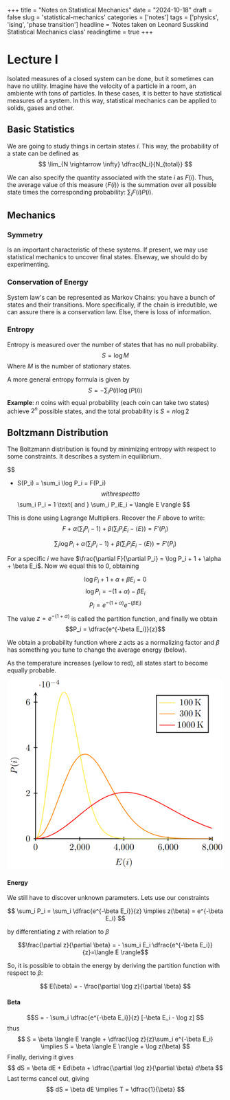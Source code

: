 +++
title = "Notes on Statistical Mechanics"
date = "2024-10-18"
draft = false
slug = 'statistical-mechanics'
categories = ['notes']
tags = ['physics', 'ising', 'phase transition']
headline = 'Notes taken on Leonard Susskind Statistical Mechanics class'
readingtime = true
+++

# Lecture I
Isolated measures of a closed system can be done, but it sometimes can have no utility. Imagine have the velocity of a particle in a room, an ambiente with tons of particles. In these cases, it is better to have statistical measures of a system. In this way, statistical mechanics can be applied to solids, gases and other.

## Basic Statistics
We are going to study things in certain states $i$. This way, the probability of a state can be defined as 
$$
\lim_{N \rightarrow \infty} \dfrac{N_i}{N_{total}}
$$

We can also specify the quantity associated with the state $i$ as $F(i)$. Thus, the average value of this measure $\langle F(i) \rangle$ is the summation over all possible state times the corresponding probability: $\sum_i F(i)P(i)$.

## Mechanics
### Symmetry
Is an important characteristic of these systems. If present, we may use statistical mechanics to uncover final states. Elseway, we should do by experimenting.
### Conservation of Energy
System law's can be represented as Markov Chains: you have a bunch of states and their transitions. More specifically, if the chain is irredutible, we can assure there is a conservation law. Else, there is loss of information. 
### Entropy
Entropy is measured over the number of states that has no null probability.
$$
S = \log M
$$
Where $M$ is the number of stationary states.

A more general entropy formula is given by 
$$
S = - \sum_i P(i) \log(P(i))
$$
**Example**: $n$ coins with equal probability (each coin can take two states) achieve $2^n$ possible states, and the total probability is $S=n \log 2$

## Boltzmann Distribution
The Boltzmann distribution is found by minimizing entropy with respect to some constraints. It describes a system in equilibrium.

$$
- S(P_i) = \sum_i \log P_i = F(P_i)
$$
with respect to 
$$
\sum_i P_i = 1 \text{ and } \sum_i P_iE_i = \langle E \rangle
$$

This is done using Lagrange Multipliers. Recover the $F$ above to write:
$$
F + \alpha(\sum_i P_i - 1) + \beta(\sum_i P_i E_i - \langle E \rangle) = F'(P_i)
$$

$$
\sum_i \log P_i + \alpha(\sum_i P_i - 1) + \beta(\sum_i P_i E_i - \langle E \rangle) = F'(P_i)
$$

For a specific $i$ we have $\frac{\partial F}{\partial P_i} = \log P_i + 1 + \alpha + \beta E_i$. Now we equal this to 0, obtaining

$$\log P_i + 1 + \alpha + \beta E_i = 0$$
$$\log P_i = -(1 + \alpha) - \beta E_i$$
$$P_i = e^{-(1+\alpha)}e^{-(\beta E_i)}$$
The value $z=e^{-(1+\alpha)}$ is called the partition function, and finally we obtain
$$P_i = \dfrac{e^{-\beta E_i}}{z}$$

We obtain a probability function where $z$ acts as a normalizing factor and $\beta$ has something you tune to change the average energy (below).

As the temperature increases (yellow to red), all states start to become equally probable.

![Boltzmann Distribution](../img/boltzmann.png)

#### Energy

We still have to discover unknown parameters. Lets use our constraints

$$
\sum_i P_i = \sum_i \dfrac{e^{-\beta E_i}}{z} \implies z(\beta) = e^{-\beta E_i}
$$

by differentiating $z$ with relation to $\beta$

$$\frac{\partial z}{\partial \beta} = - \sum_i E_i \dfrac{e^{-\beta E_i}}{z}=\langle E \rangle$$

So, it is possible to obtain the energy by deriving the partition function with respect to $\beta$: 

$$
E(\beta) = - \frac{\partial \log z}{\partial \beta}
$$

#### Beta
$$S = - \sum_i \dfrac{e^{-\beta E_i}}{z} [-\beta E_i - \log z] $$
thus
$$
S = \beta \langle E \rangle + \dfrac{\log z}{z}\sum_i e^{-\beta E_i} \implies S = \beta \langle E \rangle + \log z(\beta)
$$
Finally, deriving it gives
$$
dS = \beta dE + Ed\beta + \dfrac{\partial \log z}{\partial \beta} d\beta
$$
Last terms cancel out, giving
$$
dS = \beta dE \implies T = \dfrac{1}{\beta}
$$